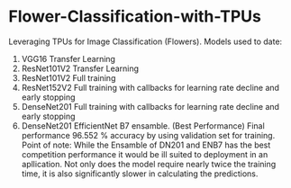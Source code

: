 # Flower-Classification-with-TPUs
Leveraging TPUs for Image Classification (Flowers).
Models used to date:    
1. VGG16 Transfer Learning
2. ResNet101V2 Transfer Learning
3. ResNet101V2 Full training
4. ResNet152V2 Full training with callbacks for learning rate decline and early stopping
5. DenseNet201 Full training with callbacks for learning rate decline and early stopping
6. DenseNet201 EfficientNet B7 ensamble. (Best Performance) 
Final performance 96.552 % accuracy by using validation set for training.   
Point of note: While the Ensamble of DN201 and ENB7 has the best competition performance it would be ill suited to deployment in an apllication. Not only does the model require nearly twice the training time, it is also significantly slower in calculating the predictions.

